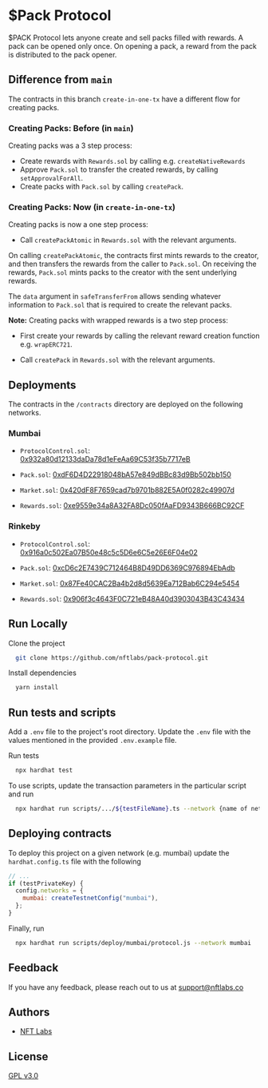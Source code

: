 # $Pack Protocol

$PACK Protocol lets anyone create and sell packs filled with rewards. A pack can be opened only once. On opening a pack, a reward 
from the pack is distributed to the pack opener.

## Difference from `main`
The contracts in this branch `create-in-one-tx` have a different flow for creating packs.

### Creating Packs: Before (in `main`)
Creating packs was a 3 step process:
- Create rewards with `Rewards.sol` by calling e.g. `createNativeRewards`
- Approve `Pack.sol` to transfer the created rewards, by calling `setApprovalForAll`.
- Create packs with `Pack.sol` by calling `createPack`.

### Creating Packs: Now (in `create-in-one-tx`)
Creating packs is now a one step process:
- Call `createPackAtomic` in `Rewards.sol` with the relevant arguments.

On calling `createPackAtomic`, the contracts first mints rewards to the creator, and then transfers the rewards from the caller to `Pack.sol`. On receiving the rewards, `Pack.sol` mints packs to the creator with the sent underlying rewards.

The `data` argument in `safeTransferFrom` allows sending whatever information to `Pack.sol` that is required to create the relevant packs.

**Note:** Creating packs with wrapped rewards is a two step process:
- First create your rewards by calling the relevant reward creation function e.g. `wrapERC721`.

- Call `createPack` in `Rewards.sol` with the relevant arguments.

## Deployments
The contracts in the `/contracts` directory are deployed on the following networks.

### Mumbai
- `ProtocolControl.sol`: [0x932a80d12133daDa78d1eFeAa69C53f35b7717eB](https://mumbai.polygonscan.com/address/0x932a80d12133daDa78d1eFeAa69C53f35b7717eB#code)

- `Pack.sol`: [0xdF6D4D22918048bA57e849dBBc83d9Bb502bb150](https://mumbai.polygonscan.com/address/0xdF6D4D22918048bA57e849dBBc83d9Bb502bb150#code)

- `Market.sol`: [0x420dF8F7659cad7b9701b882E5A0f0282c49907d](https://mumbai.polygonscan.com/address/0x420dF8F7659cad7b9701b882E5A0f0282c49907d#code)

- `Rewards.sol`: [0xe9559e34a8A32FA8Dc050fAaFD9343B666BC92CF](https://mumbai.polygonscan.com/address/0xe9559e34a8A32FA8Dc050fAaFD9343B666BC92CF#code)

### Rinkeby

- `ProtocolControl.sol`: [0x916a0c502Ea07B50e48c5c5D6e6C5e26E6F04e02](https://rinkeby.etherscan.io/address/0x916a0c502Ea07B50e48c5c5D6e6C5e26E6F04e02#code)

- `Pack.sol`: [0xcD6c2E7439C712464B8D49DD6369C976894EbAdb](https://rinkeby.etherscan.io/address/0xcD6c2E7439C712464B8D49DD6369C976894EbAdb#code)

- `Market.sol`: [0x87Fe40CAC2Ba4b2d8d5639Ea712Bab6C294e5454](https://rinkeby.etherscan.io/address/0x87Fe40CAC2Ba4b2d8d5639Ea712Bab6C294e5454#code)

- `Rewards.sol`: [0x906f3c4643F0C721eB48A40d3903043B43C43434](https://rinkeby.etherscan.io/address/0x906f3c4643F0C721eB48A40d3903043B43C43434#code)

## Run Locally

Clone the project

```bash
  git clone https://github.com/nftlabs/pack-protocol.git
```

Install dependencies

```bash
  yarn install
```

## Run tests and scripts

Add a `.env` file to the project's root directory. Update the `.env` file with the values mentioned in the provided `.env.example` file.

Run tests

```bash
  npx hardhat test
```

To use scripts, update the transaction parameters in the particular script and run

```bash
  npx hardhat run scripts/.../${testFileName}.ts --network {name of network}
```
  
## Deploying contracts

To deploy this project on a given network (e.g. mumbai) update the `hardhat.config.ts` file with the following

```javascript
// ...
if (testPrivateKey) {
  config.networks = {
    mumbai: createTestnetConfig("mumbai"),
  };
}
```

Finally, run 

```bash
  npx hardhat run scripts/deploy/mumbai/protocol.js --network mumbai
```
  
## Feedback

If you have any feedback, please reach out to us at support@nftlabs.co

## Authors

- [NFT Labs](https://github.com/nftlabs)

  
## License

[GPL v3.0](https://choosealicense.com/licenses/gpl-3.0/)
